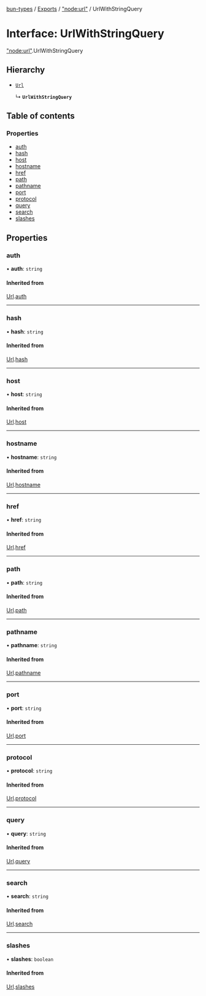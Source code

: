 [bun-types](https://oven-sh.github.io/bun-types/README.md) / [Exports](https://oven-sh.github.io/bun-types/modules.md) / ["node:url"](https://oven-sh.github.io/bun-types/modules/node_url_.md) / UrlWithStringQuery

# Interface: UrlWithStringQuery

["node:url"](https://oven-sh.github.io/bun-types/modules/node_url_.md).UrlWithStringQuery

## Hierarchy

- [`Url`](https://oven-sh.github.io/bun-types/interfaces/url_.Url-1.md)

  ↳ **`UrlWithStringQuery`**

## Table of contents

### Properties

- [auth](https://oven-sh.github.io/bun-types/interfaces/node_url_.UrlWithStringQuery.md#auth)
- [hash](https://oven-sh.github.io/bun-types/interfaces/node_url_.UrlWithStringQuery.md#hash)
- [host](https://oven-sh.github.io/bun-types/interfaces/node_url_.UrlWithStringQuery.md#host)
- [hostname](https://oven-sh.github.io/bun-types/interfaces/node_url_.UrlWithStringQuery.md#hostname)
- [href](https://oven-sh.github.io/bun-types/interfaces/node_url_.UrlWithStringQuery.md#href)
- [path](https://oven-sh.github.io/bun-types/interfaces/node_url_.UrlWithStringQuery.md#path)
- [pathname](https://oven-sh.github.io/bun-types/interfaces/node_url_.UrlWithStringQuery.md#pathname)
- [port](https://oven-sh.github.io/bun-types/interfaces/node_url_.UrlWithStringQuery.md#port)
- [protocol](https://oven-sh.github.io/bun-types/interfaces/node_url_.UrlWithStringQuery.md#protocol)
- [query](https://oven-sh.github.io/bun-types/interfaces/node_url_.UrlWithStringQuery.md#query)
- [search](https://oven-sh.github.io/bun-types/interfaces/node_url_.UrlWithStringQuery.md#search)
- [slashes](https://oven-sh.github.io/bun-types/interfaces/node_url_.UrlWithStringQuery.md#slashes)

## Properties

### auth

• **auth**: `string`

#### Inherited from

[Url](https://oven-sh.github.io/bun-types/interfaces/url_.Url-1.md).[auth](https://oven-sh.github.io/bun-types/interfaces/url_.Url-1.md#auth)

___

### hash

• **hash**: `string`

#### Inherited from

[Url](https://oven-sh.github.io/bun-types/interfaces/url_.Url-1.md).[hash](https://oven-sh.github.io/bun-types/interfaces/url_.Url-1.md#hash)

___

### host

• **host**: `string`

#### Inherited from

[Url](https://oven-sh.github.io/bun-types/interfaces/url_.Url-1.md).[host](https://oven-sh.github.io/bun-types/interfaces/url_.Url-1.md#host)

___

### hostname

• **hostname**: `string`

#### Inherited from

[Url](https://oven-sh.github.io/bun-types/interfaces/url_.Url-1.md).[hostname](https://oven-sh.github.io/bun-types/interfaces/url_.Url-1.md#hostname)

___

### href

• **href**: `string`

#### Inherited from

[Url](https://oven-sh.github.io/bun-types/interfaces/url_.Url-1.md).[href](https://oven-sh.github.io/bun-types/interfaces/url_.Url-1.md#href)

___

### path

• **path**: `string`

#### Inherited from

[Url](https://oven-sh.github.io/bun-types/interfaces/url_.Url-1.md).[path](https://oven-sh.github.io/bun-types/interfaces/url_.Url-1.md#path)

___

### pathname

• **pathname**: `string`

#### Inherited from

[Url](https://oven-sh.github.io/bun-types/interfaces/url_.Url-1.md).[pathname](https://oven-sh.github.io/bun-types/interfaces/url_.Url-1.md#pathname)

___

### port

• **port**: `string`

#### Inherited from

[Url](https://oven-sh.github.io/bun-types/interfaces/url_.Url-1.md).[port](https://oven-sh.github.io/bun-types/interfaces/url_.Url-1.md#port)

___

### protocol

• **protocol**: `string`

#### Inherited from

[Url](https://oven-sh.github.io/bun-types/interfaces/url_.Url-1.md).[protocol](https://oven-sh.github.io/bun-types/interfaces/url_.Url-1.md#protocol)

___

### query

• **query**: `string`

#### Inherited from

[Url](https://oven-sh.github.io/bun-types/interfaces/url_.Url-1.md).[query](https://oven-sh.github.io/bun-types/interfaces/url_.Url-1.md#query)

___

### search

• **search**: `string`

#### Inherited from

[Url](https://oven-sh.github.io/bun-types/interfaces/url_.Url-1.md).[search](https://oven-sh.github.io/bun-types/interfaces/url_.Url-1.md#search)

___

### slashes

• **slashes**: `boolean`

#### Inherited from

[Url](https://oven-sh.github.io/bun-types/interfaces/url_.Url-1.md).[slashes](https://oven-sh.github.io/bun-types/interfaces/url_.Url-1.md#slashes)
